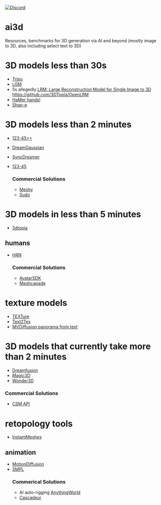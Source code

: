 

[![Discord](https://img.shields.io/discord/1138253049161334944.svg?label=&logo=discord&logoColor=ffffff&color=7389D8&labelColor=6A7EC2)](https://discord.gg/Yr8gzTCcEh)

# ai3d
Resources, benchmarks for 3D generation via AI and beyond (mostly image to 3D, also including select text to 3D) 

# 3D models less than 30s
- [Tripo](https://github.com/VAST-AI-Research/TripoSR)
- [LGM](https://github.com/3DTopia/LGM)
- 5s allegedly [LRM: Large Reconstruction Model for Single Image to 3D](https://scalei3d.github.io/LRM/) https://github.com/3DTopia/OpenLRM
- [HaMer hands!](https://github.com/geopavlakos/hamer)
- [Shap-e](https://github.com/openai/shap-e)

# 3D models less than 2 minutes
- [123-45++](https://github.com/SUDO-AI-3D/One2345plus)
- [DreamGaussian](https://github.com/dreamgaussian/dreamgaussian)
- [SyncDreamer](https://github.com/liuyuan-pal/SyncDreamer)
- [123-45](https://github.com/One-2-3-45/One-2-3-45) 

  ### Commercial Solutions
  - [Meshy](https://docs.meshy.ai/api-image-to-3d)
  - [Sudo](https://www.sudo.ai/)

# 3D models in less than 5 minutes
- [3dtopia](https://github.com/3DTopia/3DTopia)

## humans
- [HRN](https://github.com/youngLBW/HRN)
  ### Commercial Solutions
  - [AvatarSDK](https://accounts.avatarsdk.com/ref/W8lXwa/)
  - [Meshcapade](https://meshcapade.com)

# texture models
- [TEXTure](https://github.com/TEXTurePaper)
- [Text2Tex](https://github.com/daveredrum/Text2Tex)
- [MVDiffusion panorama from text](https://github.com/Tangshitao/MVDiffusion)

# 3D models that currently take more than 2 minutes
- [Dreamfusion](https://github.com/ashawkey/stable-dreamfusion)
- [Magic3D](https://github.com/chinhsuanwu/dreamfusionacc)
- [Wonder3D](https://github.com/xxlong0/Wonder3D)
 ### Commercial Solutions
 - [CSM API](https://csm.ai)

# retopology tools

- [InstantMeshes](https://github.com/wjakob/instant-meshes)


## animation
- [MotionDiffusion](https://github.com/GuyTevet/motion-diffusion-model)
- [SMPL](https://github.com/BioMotionLab/SUP)
  ### Commerical Solutions 
  - AI auto-rigging [AnythingWorld](https://anything.world/)
  - [Cascadeur](https://cascadeur.com/)
